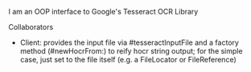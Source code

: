 I am an OOP interface to Google's Tesseract OCR Library

Collaborators
- Client: provides the input file via #tesseractInputFile and a factory method (#newHocrFrom:) to reify hocr string output; for the simple case, just set to the file itself (e.g. a FileLocator or FileReference)